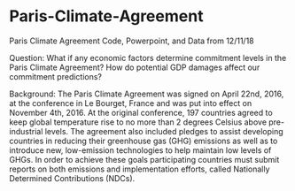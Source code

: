 # Paris-Climate-Agreement
Paris Climate Agreement Code, Powerpoint, and Data from 12/11/18

Question: 
What if any economic factors determine commitment levels in the Paris Climate Agreement? 
How do potential GDP damages affect our commitment predictions?


Background:
The Paris Climate Agreement was signed on April 22nd, 2016, at the conference in Le Bourget,
France and was put into effect on November 4th, 2016. At the original conference, 197 countries 
agreed to keep global temperature rise to no more than 2 degrees Celsius above pre-industrial levels. 
The agreement also included pledges to assist developing countries in reducing their greenhouse 
gas (GHG) emissions as well as to introduce new, low-emission technologies to help maintain 
low levels of GHGs. In order to achieve these goals participating countries must submit reports 
on both emissions and implementation efforts, called Nationally Determined Contributions (NDCs).

